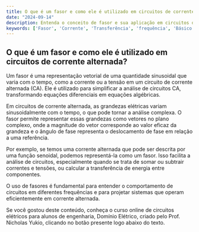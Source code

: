 ```yaml
---
title: O que é um fasor e como ele é utilizado em circuitos de corrente alternada?
date: "2024-09-14"
description: Entenda o conceito de fasor e sua aplicação em circuitos de corrente alternada.
keywords: ['Fasor', 'Corrente', 'Transferência', 'frequência', 'Básico', 'Eficaz']
---
```


## O que é um fasor e como ele é utilizado em circuitos de corrente alternada?

Um fasor é uma representação vetorial de uma quantidade sinusoidal que varia com o tempo, como a corrente ou a tensão em um circuito de corrente alternada (CA). Ele é utilizado para simplificar a análise de circuitos CA, transformando equações diferenciais em equações algébricas.

Em circuitos de corrente alternada, as grandezas elétricas variam sinusoidalmente com o tempo, o que pode tornar a análise complexa. O fasor permite representar essas grandezas como vetores no plano complexo, onde a magnitude do vetor corresponde ao valor eficaz da grandeza e o ângulo de fase representa o deslocamento de fase em relação a uma referência.

Por exemplo, se temos uma corrente alternada que pode ser descrita por uma função senoidal, podemos representá-la como um fasor. Isso facilita a análise de circuitos, especialmente quando se trata de somar ou subtrair correntes e tensões, ou calcular a transferência de energia entre componentes.

O uso de fasores é fundamental para entender o comportamento de circuitos em diferentes frequências e para projetar sistemas que operam eficientemente em corrente alternada.

Se você gostou deste conteúdo, conheça o curso online de circuitos elétricos para alunos de engenharia, Domínio Elétrico, criado pelo Prof. Nicholas Yukio, clicando no botão presente logo abaixo do texto.